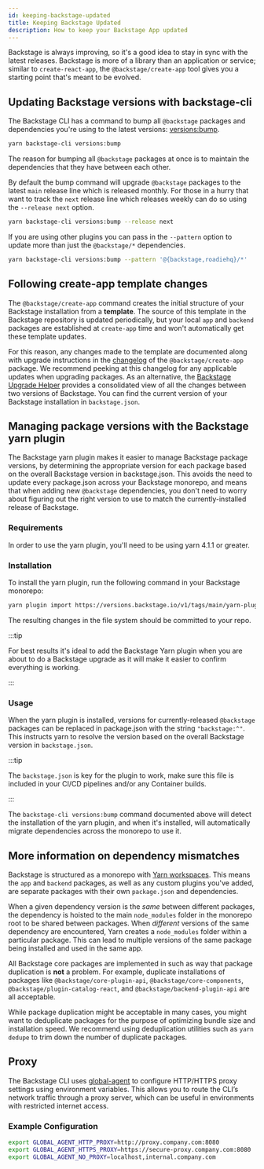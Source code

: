 ```yaml
---
id: keeping-backstage-updated
title: Keeping Backstage Updated
description: How to keep your Backstage App updated
---
```


Backstage is always improving, so it's a good idea to stay in sync with the
latest releases. Backstage is more of a library than an application or service;
similar to `create-react-app`, the `@backstage/create-app` tool gives you a
starting point that's meant to be evolved.

## Updating Backstage versions with backstage-cli

The Backstage CLI has a command to bump all `@backstage` packages and
dependencies you're using to the latest versions:
[versions:bump](https://backstage.io/docs/tooling/cli/03-commands#versionsbump).

```bash
yarn backstage-cli versions:bump
```

The reason for bumping all `@backstage` packages at once is to maintain the
dependencies that they have between each other.

By default the bump command will upgrade `@backstage` packages to the latest `main` release line which is released monthly. For those in a hurry that want to track the `next` release line which releases weekly can do so using the `--release next` option.

```bash
yarn backstage-cli versions:bump --release next
```

If you are using other plugins you can pass in the `--pattern` option to update
more than just the `@backstage/*` dependencies.

```bash
yarn backstage-cli versions:bump --pattern '@{backstage,roadiehq}/*'
```

## Following create-app template changes

The `@backstage/create-app` command creates the initial structure of your
Backstage installation from a **template**. The source of this template in the
Backstage repository is updated periodically, but your local `app` and `backend`
packages are established at `create-app` time and won't automatically get these
template updates.

For this reason, any changes made to the template are documented along with
upgrade instructions in the
[changelog](https://github.com/backstage/backstage/blob/master/packages/create-app/CHANGELOG.md)
of the `@backstage/create-app` package. We recommend peeking at this changelog
for any applicable updates when upgrading packages. As an alternative, the
[Backstage Upgrade Helper](https://backstage.github.io/upgrade-helper/) provides
a consolidated view of all the changes between two versions of Backstage. You
can find the current version of your Backstage installation in `backstage.json`.

## Managing package versions with the Backstage yarn plugin

The Backstage yarn plugin makes it easier to manage Backstage package versions,
by determining the appropriate version for each package based on the overall
Backstage version in backstage.json. This avoids the need to update every
package.json across your Backstage monorepo, and means that when adding new
`@backstage` dependencies, you don't need to worry about figuring out the right
version to use to match the currently-installed release of Backstage.

### Requirements

In order to use the yarn plugin, you'll need to be using yarn 4.1.1 or greater.

### Installation

To install the yarn plugin, run the following command in your Backstage
monorepo:

```bash
yarn plugin import https://versions.backstage.io/v1/tags/main/yarn-plugin
```

The resulting changes in the file system should be committed to your repo.

:::tip

For best results it's ideal to add the Backstage Yarn plugin when you are about to do a Backstage upgrade as it will make it easier to confirm everything is working.

:::

### Usage

When the yarn plugin is installed, versions for currently-released `@backstage`
packages can be replaced in package.json with the string `"backstage:^"`. This
instructs yarn to resolve the version based on the overall Backstage version in
`backstage.json`.

:::tip

The `backstage.json` is key for the plugin to work, make sure this file is included in your CI/CD pipelines and/or any Container builds.

:::

The `backstage-cli versions:bump` command documented above will detect the
installation of the yarn plugin, and when it's installed, will automatically
migrate dependencies across the monorepo to use it.

## More information on dependency mismatches

Backstage is structured as a monorepo with
[Yarn workspaces](https://classic.yarnpkg.com/en/docs/workspaces/). This means
the `app` and `backend` packages, as well as any custom plugins you've added,
are separate packages with their own `package.json` and dependencies.

When a given dependency version is the _same_ between different packages, the
dependency is hoisted to the main `node_modules` folder in the monorepo root to
be shared between packages. When _different_ versions of the same dependency are
encountered, Yarn creates a `node_modules` folder within a particular package.
This can lead to multiple versions of the same package being installed and used
in the same app.

All Backstage core packages are implemented in such as way that package
duplication is **not** a problem. For example, duplicate installations of
packages like `@backstage/core-plugin-api`, `@backstage/core-components`,
`@backstage/plugin-catalog-react`, and `@backstage/backend-plugin-api` are all
acceptable.

While package duplication might be acceptable in many cases, you might want to
deduplicate packages for the purpose of optimizing bundle size and installation
speed. We recommend using deduplication utilities such as `yarn dedupe` to trim
down the number of duplicate packages.

## Proxy

The Backstage CLI uses [global-agent](https://www.npmjs.com/package/global-agent) to configure HTTP/HTTPS proxy settings using environment variables. This allows you to route the CLI’s network traffic through a proxy server, which can be useful in environments with restricted internet access.

### Example Configuration

```bash
export GLOBAL_AGENT_HTTP_PROXY=http://proxy.company.com:8080
export GLOBAL_AGENT_HTTPS_PROXY=https://secure-proxy.company.com:8080
export GLOBAL_AGENT_NO_PROXY=localhost,internal.company.com
```
